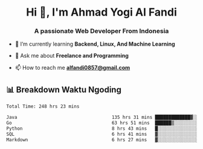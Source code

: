 <h1 align="center">Hi 👋, I'm Ahmad Yogi Al Fandi</h1>
<h3 align="center">A passionate Web Developer From Indonesia</h3>

- 🌱 I’m currently learning **Backend, Linux, And Machine Learning**

- 💬 Ask me about **Freelance and Programming**

- 📫 How to reach me **<alfandi0857@gmail.com>**


## 📊 Breakdown Waktu Ngoding

<!--START_SECTION:waka-->

```txt
Total Time: 248 hrs 23 mins

Java                                   135 hrs 31 mins █████████████▓░░░░░░░░░░░   54.30 %
Go                                     63 hrs 51 mins  ██████▒░░░░░░░░░░░░░░░░░░   25.58 %
Python                                 8 hrs 43 mins   █░░░░░░░░░░░░░░░░░░░░░░░░   03.50 %
SQL                                    6 hrs 41 mins   ▓░░░░░░░░░░░░░░░░░░░░░░░░   02.68 %
Markdown                               6 hrs 27 mins   ▓░░░░░░░░░░░░░░░░░░░░░░░░   02.59 %
```

<!--END_SECTION:waka-->
